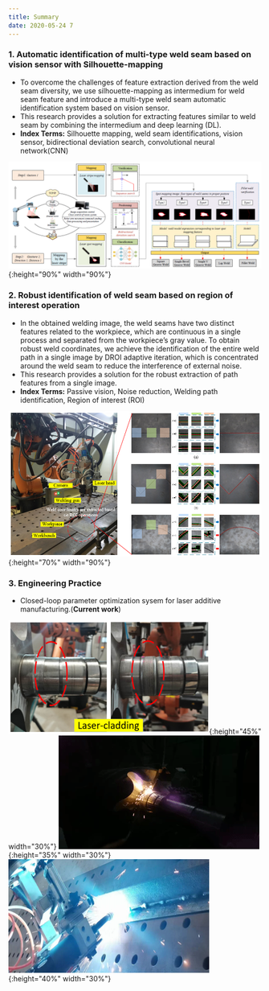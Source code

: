 ```yaml
---
title: Summary
date: 2020-05-24 7
---
```


### 1. Automatic identification of multi-type weld seam based on vision sensor with Silhouette-mapping

* To overcome the challenges of feature extraction derived from the weld seam diversity, we use silhouette-mapping as  intermedium for weld seam feature and introduce a multi-type weld seam automatic identification system based on vision sensor. 
* This research provides a solution for extracting features similar to weld seam by combining the intermedium and deep learning (DL). 
* **Index Terms:** Silhouette mapping, weld seam identifications, vision sensor, bidirectional deviation search, convolutional neural network(CNN)

![p2](https://github.com/HonFii/resume/raw/master/_posts/P2.png){:height="90%" width="90%"}

### 2. Robust identification of weld seam based on region of interest operation

* In the obtained welding image, the weld seams have two distinct features related to the workpiece, which are continuous in a single process and separated from the workpiece’s gray value. To obtain robust weld coordinates, we achieve the identification of the entire weld path in a single image by DROI adaptive iteration, which is concentrated around the weld seam to reduce the interference of external noise. 
* This research provides a solution for the robust extraction of path features from a single image.
* **Index Terms:** Passive vision, Noise reduction, Welding path identification, Region of interest (ROI)

![p1](https://github.com/HonFii/resume/raw/master/_posts/P1.png){:height="70%" width="90%"}

### 3. Engineering Practice  
* Closed-loop parameter optimization sysem for laser additive manufacturing.(**Current work**)

 ![p5](https://github.com/HonFii/resume/raw/master/_posts/3.PNG){:height="45%" width="30%"} ![p3](https://github.com/HonFii/resume/raw/master/_posts/Additive%20manufacturing.gif){:height="35%" width="30%"}  ![p5](https://github.com/HonFii/resume/raw/master/_posts/4.PNG){:height="40%" width="30%"}

<!-- * 2.Precise extraction of surface features of plasterboard based on structured light vision.

 ![distance](https://github.com/HonFii/resume/raw/master/_posts/distance.gif){:height="30%" width="25%"}  ![bancai](https://github.com/HonFii/resume/raw/master/_posts/bancai2.PNG){:height= 20%" width="25%"} -->



